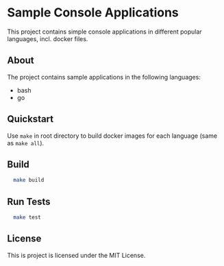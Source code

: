 
# Sample Console Applications

This project contains simple console applications in different popular languages, incl. docker files.

## About

The project contains sample applications in the following languages:
- bash
- go

## Quickstart
Use `make` in root directory to build docker images for each language (same as `make all`).

## Build

```bash
  make build
```


## Run Tests

```bash
  make test
```

## License
This is project is licensed under the MIT License.